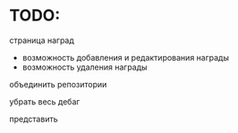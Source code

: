 # TODO:

страница наград
- возможность добавления и редактирования награды
- возможность удаления награды

объединить репозитории

убрать весь дебаг

представить